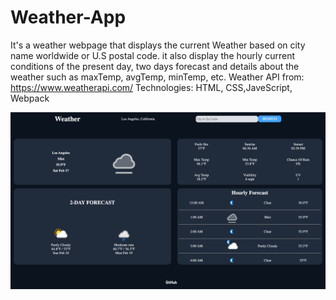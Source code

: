 # Weather-App

It's a weather webpage that displays the current Weather based on city name worldwide or U.S postal code. it also display the hourly current conditions of the present day, two days forecast and details about the weather such as maxTemp, avgTemp, minTemp, etc.
Weather API from: https://www.weatherapi.com/
Technologies: HTML, CSS,JaveScript, Webpack

![WeatherApp](/src/images/weatherApp.png)
